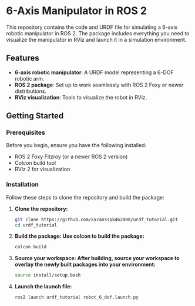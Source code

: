 # 6-Axis Manipulator in ROS 2

This repository contains the code and URDF file for simulating a 6-axis robotic manipulator in ROS 2. The package includes everything you need to visualize the manipulator in RViz and launch it in a simulation environment.

## Features
- **6-axis robotic manipulator**: A URDF model representing a 6-DOF robotic arm.
- **ROS 2 package**: Set up to work seamlessly with ROS 2 Foxy or newer distributions.
- **RViz visualization**: Tools to visualize the robot in RViz.

## Getting Started

### Prerequisites

Before you begin, ensure you have the following installed:
- ROS 2 Foxy Fitzroy (or a newer ROS 2 version)
- Colcon build tool
- RViz 2 for visualization

### Installation

Follow these steps to clone the repository and build the package:

1. **Clone the repository:**
   ```bash
   git clone https://github.com/karansspk462000/urdf_tutorial.git
   cd urdf_tutorial
2. **Build the package: Use colcon to build the package:**
    ```bash
    colcon build
3. **Source your workspace: After building, source your workspace to overlay the newly built packages into your environment:**
   ```bash
   source install/setup.bash
4. **Launch the launch file:**
   ```bash
   ros2 launch urdf_tutorial robot_6_dof.launch.py 

  


